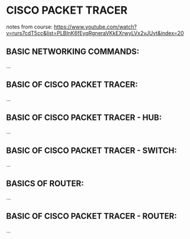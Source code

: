 # CISCO PACKET TRACER 
notes from course: https://www.youtube.com/watch?v=rurs7cdT5cc&list=PLBlnK6fEyqRgneraVKkEXrwyLVx2vJUvt&index=20
## BASIC NETWORKING COMMANDS: 
... 

## BASIC OF CISCO PACKET TRACER: 
... 

## BASIC OF CISCO PACKET TRACER - HUB: 
... 

## BASIC OF CISCO PACKET TRACER - SWITCH: 
... 

## BASICS OF ROUTER: 
...

## BASIC OF CISCO PACKET TRACER - ROUTER: 
... 
